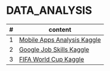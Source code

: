 # DATA_ANALYSIS 

|#|content|
|-|-|
|1| [Mobile Apps Analysis Kaggle](https://github.com/davidkorea/DATA_ANALYSIS/tree/master/8_Mobile_Apps_Analysis_Kaggle)|
|2| [Google Job Skills Kaggle](https://github.com/davidkorea/DATA_ANALYSIS/tree/master/9_Google_Job_Skills_Kaggle)|
|3| [FIFA World Cup Kaggle](https://github.com/davidkorea/DATA_ANALYSIS/tree/master/10_FIFA_World_Cup_Kaggle)|
 
